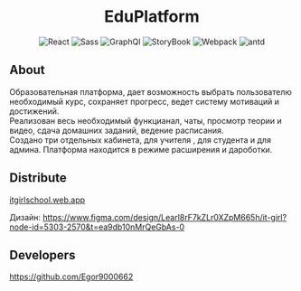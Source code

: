 <h1 align="center" >EduPlatform</h1>
<p align="center">
   <img src="https://img.shields.io/badge/React-17.01-brightgreen" alt="React">
   <img src="https://img.shields.io/badge/%C2%A0%C2%A0SAAS-cd6799" alt="Sass">
   <img src="https://img.shields.io/badge/%C2%A0%C2%A0Apollo-014d9e" alt="GraphQl">
	<img src="https://img.shields.io/badge/StoryBook-brightgreen" alt="StoryBook">
	<img src="https://img.shields.io/badge/Webpack-579bc8" alt="Webpack">
	<img src="https://img.shields.io/badge/Ant%20Design-5.0%20-red" alt="antd">
</p>

## About

Образовательная платформа, дает возможность выбрать пользователю необходимый курс, сохраняет прогресс, ведет систему мотиваций и достижений.</br>
Реализован весь необходимый функцианал, чаты, просмотр теории и видео, сдача домашних заданий, ведение расписания. </br> Cоздано три 
отдельных кабинета, для учителя , для студента и для админа.
Платформа находится в режиме расширения и дароботки.


## Distribute

<a href='itgirlschool.web.app'>itgirlschool.web.app</a>

Дизайн: https://www.figma.com/design/Learl8rF7kZLr0XZpM665h/it-girl?node-id=5303-2570&t=ea9db10nMrQeGbAs-0


## Developers

<a href="https://github.com/Egor9000662" >https://github.com/Egor9000662</a>

